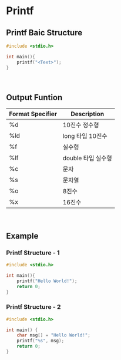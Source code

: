 # Printf

## Printf Baic Structure
```c
#include <stdio.h>

int main(){
    printf("<Text>");
}
```

<br>

## Output Funtion

|Format Specifier|Description|
|---|---|
|%d|10진수 정수형|
|%ld|long 타입 10진수|
|%f|실수형|
|%lf| double 타입 실수형|
|%c|문자|
|%s|문자열|
|%o|8진수|
|%x|16진수|

<br>

## Example
### Printf Structure - 1
```c
#include <stdio.h>

int main(){
    printf("Hello World!");
    return 0;
}
```

### Printf Structure - 2
```c
#include <stdio.h>

int main() {
    char msg[] = "Hello World!";
    printf("%s", msg);
    return 0;
}
```